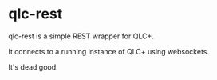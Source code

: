 # qlc-rest

qlc-rest is a simple REST wrapper for QLC+.

It connects to a running instance of QLC+ using websockets.

It's dead good.
